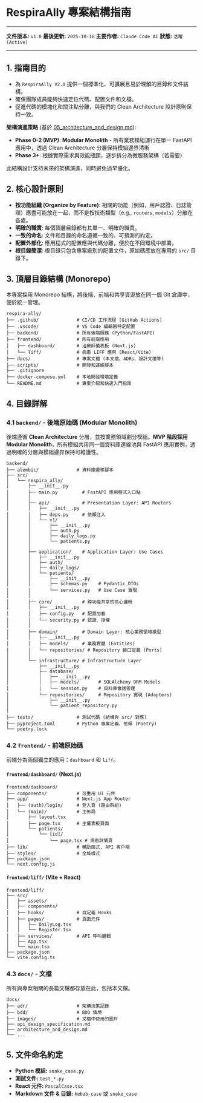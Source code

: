 # RespiraAlly 專案結構指南

---

**文件版本:** `v1.0`
**最後更新:** `2025-10-16`
**主要作者:** `Claude Code AI`
**狀態:** `活躍 (Active)`

---

## 1. 指南目的

*   為 `RespiraAlly V2.0` 提供一個標準化、可擴展且易於理解的目錄和文件結構。
*   確保團隊成員能夠快速定位代碼、配置文件和文檔。
*   促進代碼的模塊化和關注點分離，與我們的 Clean Architecture 設計原則保持一致。

**架構演進策略** (基於 [05_architecture_and_design.md](./05_architecture_and_design.md)):
- **Phase 0-2 (MVP)**: **Modular Monolith** - 所有業務模組運行在單一 FastAPI 應用中，透過 Clean Architecture 分層保持模組邊界清晰
- **Phase 3+**: 根據實際需求與效能瓶頸，逐步拆分為微服務架構（若需要）

此結構設計支持未來的架構演進，同時避免過早優化。

## 2. 核心設計原則

*   **按功能組織 (Organize by Feature)**: 相關的功能（例如，用戶認證、日誌管理）應盡可能放在一起，而不是按技術類型（e.g., `routers`, `models`）分散在各處。
*   **明確的職責**: 每個頂層目錄都有其單一、明確的職責。
*   **一致的命名**: 文件和目錄的命名遵循一致的、可預測的約定。
*   **配置外部化**: 應用程式的配置應與代碼分離，便於在不同環境中部署。
*   **根目錄簡潔**: 根目錄只包含專案級別的配置文件，原始碼應放在專用的 `src/` 目錄下。

## 3. 頂層目錄結構 (Monorepo)

本專案採用 Monorepo 結構，將後端、前端和共享資源放在同一個 Git 倉庫中，便於統一管理。

```plaintext
respira-ally/
├── .github/              # CI/CD 工作流程 (GitHub Actions)
├── .vscode/              # VS Code 編輯器特定配置
├── backend/              # 所有後端服務 (Python/FastAPI)
├── frontend/             # 所有前端應用
│   ├── dashboard/        # 治療師儀表板 (Next.js)
│   └── liff/             # 病患 LIFF 應用 (React/Vite)
├── docs/                 # 專案文檔 (本文檔、ADRs、設計文檔等)
├── scripts/              # 開發和運維腳本
├── .gitignore
├── docker-compose.yml    # 本地開發環境定義
└── README.md             # 專案介紹和快速入門指南
```

## 4. 目錄詳解

### 4.1 `backend/` - 後端原始碼 (Modular Monolith)

後端遵循 **Clean Architecture** 分層，並按業務領域劃分模組。**MVP 階段採用 Modular Monolith**，所有模組共用同一個資料庫連線池與 FastAPI 應用實例，透過明確的分層與模組邊界保持可維護性。

```plaintext
backend/
├── alembic/              # 資料庫遷移腳本
├── src/
│   └── respira_ally/
│       ├── __init__.py
│       ├── main.py         # FastAPI 應用程式入口點
│       │
│       ├── api/            # Presentation Layer: API Routers
│       │   ├── __init__.py
│       │   ├── deps.py     # 依賴注入
│       │   └── v1/
│       │       ├── __init__.py
│       │       ├── auth.py
│       │       ├── daily_logs.py
│       │       └── patients.py
│       │
│       ├── application/    # Application Layer: Use Cases
│       │   ├── __init__.py
│       │   ├── auth/
│       │   ├── daily_logs/
│       │   └── patients/
│       │       ├── __init__.py
│       │       ├── schemas.py    # Pydantic DTOs
│       │       └── services.py   # Use Case 實現
│       │
│       ├── core/           # 跨功能共享的核心邏輯
│       │   ├── __init__.py
│       │   ├── config.py   # 配置加載
│       │   └── security.py # 認證、授權
│       │
│       ├── domain/         # Domain Layer: 核心業務領域模型
│       │   ├── __init__.py
│       │   ├── models/     # 業務實體 (Entities)
│       │   └── repositories/ # Repository 接口定義 (Ports)
│       │
│       └── infrastructure/ # Infrastructure Layer
│           ├── __init__.py
│           ├── database/
│           │   ├── __init__.py
│           │   ├── models/       # SQLAlchemy ORM Models
│           │   └── session.py    # 資料庫會話管理
│           └── repositories/     # Repository 實現 (Adapters)
│               ├── __init__.py
│               └── patient_repository.py
│
├── tests/                # 測試代碼 (結構與 src/ 對應)
├── pyproject.toml        # Python 專案定義、依賴 (Poetry)
└── poetry.lock
```

### 4.2 `frontend/` - 前端原始碼

前端分為兩個獨立的應用：`dashboard` 和 `liff`。

#### `frontend/dashboard/` (Next.js)
```plaintext
frontend/dashboard/
├── components/           # 可重用 UI 元件
├── app/                  # Next.js App Router
│   ├── (auth)/login/     # 登入頁 (路由群組)
│   └── (main)/           # 主佈局
│       ├── layout.tsx
│       ├── page.tsx      # 主儀表板頁面
│       └── patients/
│           └── [id]/
│               └── page.tsx # 病患詳情頁
├── lib/                  # 輔助函式, API 客戶端
├── styles/               # 全域樣式
├── package.json
└── next.config.js
```

#### `frontend/liff/` (Vite + React)
```plaintext
frontend/liff/
├── src/
│   ├── assets/
│   ├── components/
│   ├── hooks/            # 自定義 Hooks
│   ├── pages/            # 頁面元件
│   │   ├── DailyLog.tsx
│   │   └── Register.tsx
│   ├── services/         # API 呼叫邏輯
│   ├── App.tsx
│   └── main.tsx
├── package.json
└── vite.config.ts
```

### 4.3 `docs/` - 文檔
所有與專案相關的長篇文檔都存放在此，包括本文檔。
```plaintext
docs/
├── adr/                  # 架構決策記錄
├── bdd/                  # BDD 情境
├── images/               # 文檔中使用的圖片
├── api_design_specification.md
├── architecture_and_design.md
└── ...
```

## 5. 文件命名約定

*   **Python 模組:** `snake_case.py`
*   **測試文件:** `test_*.py`
*   **React 元件:** `PascalCase.tsx`
*   **Markdown 文件 & 目錄:** `kebab-case` 或 `snake_case`
